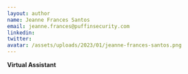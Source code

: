 ```yaml
---
layout: author
name: Jeanne Frances Santos
email: jeanne.frances@puffinsecurity.com
linkedin:
twitter:
avatar: /assets/uploads/2023/01/jeanne-frances-santos.png
---
```

 
**Virtual Assistant**
